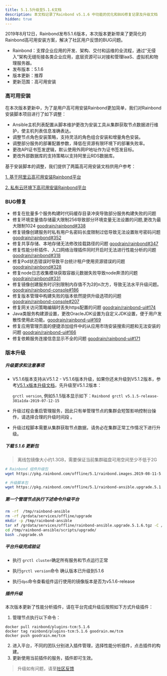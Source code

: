 ```yaml
---
title: 5.1.5升级至5.1.6文档
description: 本文档记录了Rainbond v5.1.6 中功能的优化和BUG修复记录及升级文档
hidden: true
---
```




2019年8月12日，Rainbond发布5.1.6版本，本次版本更新带来了更简化的Rainbond高可用安装方案，解决了社区用户反馈的BUG问题。

- Rainbond：支撑企业应用的开发、架构、交付和运维的全流程，通过“无侵入”架构无缝衔接各类企业应用，底层资源可以对接和管理IaaS、虚拟机和物理服务器。
- 发布版本：5.1.6
- 版本更新：推荐
- 更新范围：高可用安装

### 高可用安装

在本次版本更新中，为了是用户高可用安装Rainbond更加简单，我们对Rainbond安装脚本项目进行了如下调整：

* Ansible主机列表配置从脚本维护更改为安装工具从集群获取节点数据进行维护，使主机列表信息准确表达。
* 调整节点角色安装策略，支持灵活的角色组合安装和增量角色安装。
* 调整部分服务的部署配置参数，降低在资源有限环境下的部署失败率。
* 更改API证书签发逻辑，默认使用外网IP地址作为证书签发目标。
* 更改外部数据库的支持策略以支持阿里云RDS数据库。

基于安装脚本的调整，我们提供了两篇高可用安装文档供用户参考：

[1. 基于阿里云高可用安装Rainbond平台](https://www.rainbond.com/docs/user-operations/install/install-base-alicloud/)

[2. 私有云环境下高可用安装Rainbond平台](https://www.rainbond.com/docs/user-operations/install/install-base-ha/)

### BUG修复

* 修复在批量多个服务构建时代码缓存目录冲突导致部分服务构建失败的问题
* 修复环境变量值存储最大限制256导致部分环境变量无法设置的问题,更改为最大限制1024 [goodrain/rainbond#338](https://github.com/goodrain/rainbond/issues/338)
* 修复镜像创建服务时私有用户名密码长度限制过低导致无法设置账号密码问题 [goodrain/rainbond#352](https://github.com/goodrain/rainbond/issues/352)
* 修复共享存储、本地存储无法修改挂载路径的问题 [goodrain/rainbond#347](https://github.com/goodrain/rainbond/issues/347)
* 修复性能分析插件、入口网络治理插件同时开启时无法进行性能分析的问题 [goodrain/rainbond#318](https://github.com/goodrain/rainbond/issues/318)
* 修复Pod状态错误时导致平台统计租户使用资源错误的问题 [goodrain/rainbond#328](https://github.com/goodrain/rainbond/issues/328)
* 修复node日志收集模块获取容器元数据失败导致node奔溃的问题 [goodrain/rainbond#331](https://github.com/goodrain/rainbond/issues/331)
* 修复镜像创建服务时识别限制内存值不为2的n次方，导致无法水平升级问题。[goodrain/rainbond-console#186](https://github.com/goodrain/rainbond-console/issues/186)
* 修复版本管理中构建失败的版本依然提供升级选项的问题 [goodrain/rainbond-console#207](https://github.com/goodrain/rainbond-console/issues/207)
* 修复网关访问策略编辑时丢失https配置的问题 [goodrain/rainbond-ui#174](https://github.com/goodrain/rainbond-ui/issues/174)
* Java类服务构建源设置，更改OracleJDK设置为自定义JDK设置，便于用户发散性使用此功能。[goodrain/rainbond-ui#169](https://github.com/goodrain/rainbond-ui/issues/169)
* 修复应用管理页面的便捷添加组件中的从应用市场安装搜索问题和无法安装的问题 [goodrain/rainbond-ui#166](https://github.com/goodrain/rainbond-ui/issues/166)
* 修复依赖服务连接信息显示不全的问题 [goodrain/rainbond-ui#171](https://github.com/goodrain/rainbond-ui/issues/171)



### 版本升级

##### 升级要求和注意事项

- V5.1.6版本支持从V5.1.2 - V5.1.6版本升级，如果你还未升级到V5.1.2版本，参考[V5.1.x版本升级文档](https://www.rainbond.com/docs/user-operations/upgrade/)，先升级至V5.1.2版本：

  `grctl version`,  例如5.1.5版本显示如下：`Rainbond grctl v5.1.5-release-381a1da-2019-07-12-15`  

- 升级过程会重启管理服务，因此只有单管理节点的集群会短暂影响控制台操作，请选择合理的升级时间段 。

- 升级过程脚本需要从集群获取节点数据，请务必在集群正常工作情况下进行升级。

##### 下载 5.1.6 更新包

> 离线包镜像大小约1.3GB，需要保证当前集群磁盘可用空间至少不低于2G

```bash
# Rainbond 组件升级包
wget https://pkg.rainbond.com/offline/5.1/rainbond.images.2019-08-11-5.1.6.tgz -O /grdata/services/offline/rainbond.images.upgrade.5.1.6.tgz

# 升级脚本包
wget https://pkg.rainbond.com/offline/5.1/rainbond-ansible.upgrade.5.1.6.tgz -O /grdata/services/offline/rainbond-ansible.upgrade.5.1.6.tgz
```

##### 第一个管理节点执行下述命令升级平台

```bash
rm -rf  /tmp/rainbond-ansible
rm -rf /grdata/services/offline/upgrade
mkdir -p /tmp/rainbond-ansible
tar xf /grdata/services/offline/rainbond-ansible.upgrade.5.1.6.tgz -C /tmp/rainbond-ansible
cd /tmp/rainbond-ansible/scripts/upgrade/
bash ./upgrade.sh
```

##### 平台升级完成验证

- 执行 `grctl cluster`确定所有服务和节点运行正常

- 执行`grctl version`命令 确认版本已升级到5.1.6

- 执行`dps`命令查看组件运行使用的镜像版本是否为v5.1.6-release

##### 插件升级

本次版本更新了性能分析插件，请在平台完成升级后按照如下方式升级插件：

1. 管理节点执行以下命令：

```
docker pull rainbond/plugins-tcm:5.1.6
docker tag rainbond/plugins-tcm:5.1.6 goodrain.me/tcm
docker push goodrain.me/tcm
```

2. 进入平台，不同的团队分别进入插件管理，选择性能分析插件，点击插件的构建。
3. 更新使用当前插件的服务，插件即可生效。

>升级如有问题，请至[社区反馈](https://t.goodrain.com/)